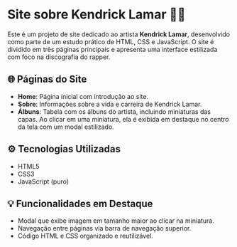 # Site sobre Kendrick Lamar 🎤🔥

Este é um projeto de site dedicado ao artista **Kendrick Lamar**, desenvolvido como parte de um estudo prático de HTML, CSS e JavaScript. O site é dividido em três páginas principais e apresenta uma interface estilizada com foco na discografia do rapper.

## 🌐 Páginas do Site

- **Home**: Página inicial com introdução ao site.
- **Sobre**: Informações sobre a vida e carreira de Kendrick Lamar.
- **Álbuns**: Tabela com os álbuns do artista, incluindo miniaturas das capas. Ao clicar em uma miniatura, ela é exibida em destaque no centro da tela com um modal estilizado.

## ⚙️ Tecnologias Utilizadas

- HTML5
- CSS3
- JavaScript (puro)

## 💡 Funcionalidades em Destaque

- Modal que exibe imagem em tamanho maior ao clicar na miniatura.
- Navegação entre páginas via barra de navegação superior.
- Código HTML e CSS organizado e reutilizável.


